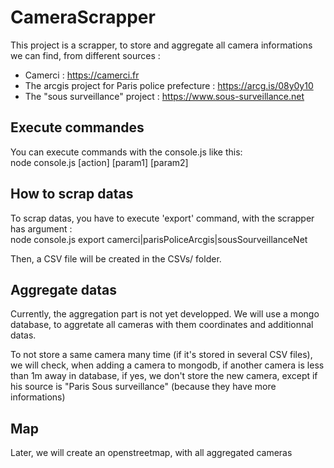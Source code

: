 # CameraScrapper

This project is a scrapper, to store and aggregate all camera informations we can find, from different sources :  
  - Camerci : https://camerci.fr
  - The arcgis project for Paris police prefecture : https://arcg.is/08y0y10
  - The "sous surveillance" project : https://www.sous-surveillance.net

## Execute commandes

You can execute commands with the console.js like this:  
  node console.js [action] [param1] [param2]

## How to scrap datas

To scrap datas, you have to execute 'export' command, with the scrapper has argument :  
  node console.js export camerci|parisPoliceArcgis|sousSourveillanceNet

Then, a CSV file will be created in the CSVs/ folder.

## Aggregate datas

Currently, the aggregation part is not yet developped.
We will use a mongo database, to aggretate all cameras with them coordinates and additionnal datas.

To not store a same camera many time (if it's stored in several CSV files), we will check, when adding a camera to mongodb, if another camera is less than 1m away in database, if yes, we don't store the new camera, except if his source is "Paris Sous surveillance" (because they have more informations)

## Map

Later, we will create an openstreetmap, with all aggregated cameras
